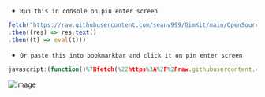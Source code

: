 - [](https://via.placeholder.com/15/1589F0/000000?text=+) `Run this in console on pin enter screen`
```js
fetch("https://raw.githubusercontent.com/seanv999/GimKit/main/OpenSource.js")
.then((res) => res.text()
.then((t) => eval(t)))
```

- [](https://via.placeholder.com/15/1589F0/000000?text=+) `Or paste this into bookmarkbar and click it on pin enter screen`
```js
javascript:(function()%7Bfetch(%22https%3A%2F%2Fraw.githubusercontent.com%2Fseanv999%2FGimKit%2Fmain%2FOpenSource.js%22)%0A.then((res)%20%3D%3E%20res.text()%0A.then((t)%20%3D%3E%20eval(t)))%7D)()%3B
```

![image](https://user-images.githubusercontent.com/79374771/148673918-80f4f019-67bf-41cc-8aca-960b21bf1a8f.png)
